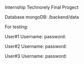 Internship Technorely
Final Progect

Database mongoDB: /backend/data

For testing:

User#1
Username:
password:

User#2
Username:
password:

User#3
Username:
password: